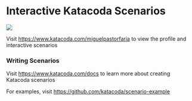 # Interactive Katacoda Scenarios

[![](http://shields.katacoda.com/katacoda/miguelpastorfaria/count.svg)](https://www.katacoda.com/miguelpastorfaria "Get your profile on Katacoda.com")

Visit https://www.katacoda.com/miguelpastorfaria to view the profile and interactive scenarios

### Writing Scenarios
Visit https://www.katacoda.com/docs to learn more about creating Katacoda scenarios

For examples, visit https://github.com/katacoda/scenario-example
